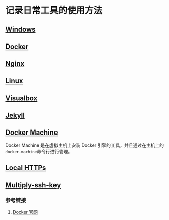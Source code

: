 # 记录日常工具的使用方法
## [Windows](site/windows)

## [Docker](site/docker)

## [Nginx](site/nginx)

## [Linux](site/linux)

## [Visualbox](site/visualbox)

## [Jekyll](site/jekyll)

## [Docker Machine](site/docker-machine)

Docker Machine 是在虚拟主机上安装 Docker 引擎的工具，并且通过在主机上的 `docker-machine`命令行进行管理。

## [Local HTTPs](site/generate-certificate)

## [Multiply-ssh-key](site/multiply-ssh-key)

### 参考链接
1. [Docker 官网](https://docs.docker.com/machine/overview/)